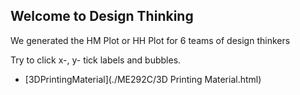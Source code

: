 ## Welcome to Design Thinking

We generated the HM Plot or HH Plot for 6 teams of design thinkers

Try to click x-, y- tick labels and bubbles.

* [3DPrintingMaterial](./ME292C/3D Printing Material.html)
